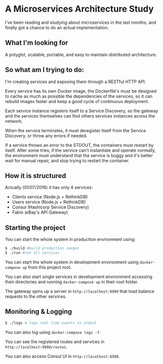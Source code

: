 # A Microservices Architecture Study

I've been reading and studying about microservices in the last months, and finally got a chance to do an actual implementation.

## What I'm looking for

A polyglot, scalable, portable, and easy to maintain distributed architecture.

<!-- By "polyglot", I mean:

 - Any service can be built using any programming language it finds more suitable for the job.

 - Any service can use any kind of database it finds more suitable for the job.

By "easy to maintain", I mean:

 - A service must be simple, and small. We're talking about microservices, there are some teams that keep microservices so small that they keep between 1 ~ 100 LOC to get the job done.

 - Must be easy to write tests for each service.

 - It needs to be easy to switch from a stack to another, so must be upgrading to major versions of frameworks and runtimes. -->

## So what am I trying to do:

I'm creating services and exposing them through a RESTful HTTP API.

Every service has its own Docker image, the Dockerfile's must be designed to cache as much as possible the dependencies of the services, so it can rebuild images faster and keep a good cycle of continuous deployment.

Each service instance registers itself to a Service Discovery, so the gateway and the services themselves can find others services instances across the network.

When the service terminates, it must deregister itself from the Service Discovery, or throw any errors if needed.

If a service throws an error to the STDOUT, the containers must restart by itself. After some tries, if the service can't instantiate and operate normally, the environment must understand that the service is buggy and it's better wait for manual repair, and stop trying to restart the container.

## How it is structured

Actually (01/07/2016) it has only 4 services:

- Clients service (Node.js + RethinkDB)
- Users service (Node.js + RethinkDB)
- Consul (Hashicorp Service Discovery)
- Fabio (eBay's API Gateway)

## Starting the project

You can start the whole system in production environment using:

```bash
$ ./build #build production images
$ ./run #run all services
```

You can start the whole system in development environment using `docker-compose up` from this project root.

You can also start single services in development environment accessing their directories and running `docker-compose up` in their root folder.

The gateway spins up a server in `http://localhost:9999` that load balance requests to the other services.

## Monitoring & Logging

```bash
$ ./logs # logs real time events to stdout
```

You can also log using `docker-compose logs -f`.

You can see the registered routes and services in `http://localhost:9998/routes`.

You can also access Consul UI in `http://localhost:8500`.

